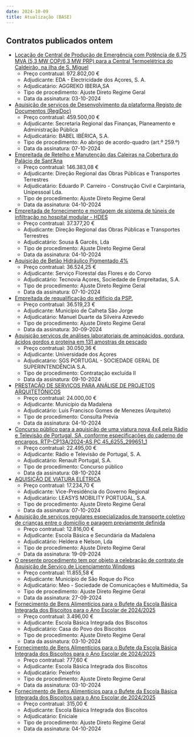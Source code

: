 ```yaml
---
date: 2024-10-09
title: Atualização (BASE)
---
```

## Contratos publicados ontem

* [Locação de Central de Produção de Emergência com Potência de 6,75 MVA (5,3 MW COP/6,3 MW PRP) para a Central Termoelétrica do Caldeirão, na ilha de S. Miguel](https://www.base.gov.pt/Base4/pt/detalhe/?type=contratos&id=10960713)
  * Preço contratual: 972.802,00 €
  * Adjudicante: EDA - Electricidade dos Açores, S. A.
  * Adjudicatário: AGGREKO IBERIA,SA
  * Tipo de procedimento: Ajuste Direto Regime Geral
  * Data da assinatura: 03-10-2024
* [Aquisição de serviços de Desenvolvimento da plataforma Registo de Documentos (RegiDoc)](https://www.base.gov.pt/Base4/pt/detalhe/?type=contratos&id=10960436)
  * Preço contratual: 459.500,00 €
  * Adjudicante: Secretaria Regional das Finanças, Planeamento e Administração Pública
  * Adjudicatário: BABEL IBÉRICA, S.A.
  * Tipo de procedimento: Ao abrigo de acordo-quadro (art.º 259.º)
  * Data da assinatura: 07-10-2024
* [Empreitada de Retelho e Manutenção das Caleiras na Cobertura do Palácio de Sant’Ana](https://www.base.gov.pt/Base4/pt/detalhe/?type=contratos&id=10959986)
  * Preço contratual: 146.383,08 €
  * Adjudicante: Direção Regional das Obras Públicas e Transportes Terrestres
  * Adjudicatário: Eduardo P. Carreiro - Construção Civil e Carpintaria, Unipessoal Lda.
  * Tipo de procedimento: Ajuste Direto Regime Geral
  * Data da assinatura: 04-10-2024
* [Empreitada de fornecimento e montagem de sistema de túneis de infiltração no hospital modular - HDES](https://www.base.gov.pt/Base4/pt/detalhe/?type=contratos&id=10960610)
  * Preço contratual: 37.377,20 €
  * Adjudicante: Direção Regional das Obras Públicas e Transportes Terrestres
  * Adjudicatário: Sousa & Garcês, Lda
  * Tipo de procedimento: Ajuste Direto Regime Geral
  * Data da assinatura: 04-10-2024
* [Aquisição de Betão Hidráulico Pigmentado 4%](https://www.base.gov.pt/Base4/pt/detalhe/?type=contratos&id=10960816)
  * Preço contratual: 36.524,25 €
  * Adjudicante: Serviço Florestal das Flores e do Corvo
  * Adjudicatário: Tecnovia Açores, Sociedade de Empreitadas, S.A.
  * Tipo de procedimento: Ajuste Direto Regime Geral
  * Data da assinatura: 07-10-2024
* [Empreitada de requalificação do edifício da PSP.](https://www.base.gov.pt/Base4/pt/detalhe/?type=contratos&id=10961045)
  * Preço contratual: 36.519,23 €
  * Adjudicante: Município de Calheta São Jorge
  * Adjudicatário: Manuel Duarte da Silveira Azevedo
  * Tipo de procedimento: Ajuste Direto Regime Geral
  * Data da assinatura: 30-09-2024
* [Aquisição serviços de análises laboratoriais de aminoácidos, gordura, ácidos gordos e proteína em 131 amostras de pescado](https://www.base.gov.pt/Base4/pt/detalhe/?type=contratos&id=10961172)
  * Preço contratual: 30.050,36 €
  * Adjudicante: Universidade dos Açores
  * Adjudicatário: SGS PORTUGAL - SOCIEDADE GERAL DE SUPERINTENDÊNCIA S.A.
  * Tipo de procedimento: Contratação excluída II
  * Data da assinatura: 09-10-2024
* [PRESTAÇÃO DE SERVIÇOS PARA  ANÁLISE DE PROJETOS ARQUITETÓNICOS](https://www.base.gov.pt/Base4/pt/detalhe/?type=contratos&id=10960623)
  * Preço contratual: 24.000,00 €
  * Adjudicante: Município da Madalena
  * Adjudicatário: Luís Francisco Gomes de Menezes (Arquiteto)
  * Tipo de procedimento: Consulta Prévia
  * Data da assinatura: 04-10-2024
* [Concurso público para a aquisição de uma viatura nova 4x4 pela Rádio e Televisão de Portugal, SA, conforme especificações do caderno de encargos. RTP-CP13A/2024-AS PC 45_6255_299651_1](https://www.base.gov.pt/Base4/pt/detalhe/?type=contratos&id=10960660)
  * Preço contratual: 22.495,00 €
  * Adjudicante: Rádio e Televisão de Portugal, S. A.
  * Adjudicatário: Renault Portugal, S.A.
  * Tipo de procedimento: Concurso público
  * Data da assinatura: 08-10-2024
* [AQUISIÇÃO DE VIATURA ELÉTRICA](https://www.base.gov.pt/Base4/pt/detalhe/?type=contratos&id=10961066)
  * Preço contratual: 17.234,70 €
  * Adjudicante: Vice-Presidência do Governo Regional
  * Adjudicatário: LEASYS MOBILITY PORTUGAL, S.A.
  * Tipo de procedimento: Ajuste Direto Regime Geral
  * Data da assinatura: 07-10-2024
* [Aquisição de serviços regulares especializados de transporte coletivo de crianças entre o domicílio e paragem previamente definida](https://www.base.gov.pt/Base4/pt/detalhe/?type=contratos&id=10960950)
  * Preço contratual: 12.816,00 €
  * Adjudicante: Escola Básica e Secundária da Madalena
  * Adjudicatário: Heldera e Nelson, Lda
  * Tipo de procedimento: Ajuste Direto Regime Geral
  * Data da assinatura: 19-09-2024
* [O presente procedimento tem por objeto a celebração de contrato de Aquisição de Serviço de Licenciamento Windows](https://www.base.gov.pt/Base4/pt/detalhe/?type=contratos&id=10960092)
  * Preço contratual: 11.855,58 €
  * Adjudicante: Município de São Roque do Pico
  * Adjudicatário: Meo - Sociedade de Comunicações e Multimédia, Sa
  * Tipo de procedimento: Ajuste Direto Regime Geral
  * Data da assinatura: 27-09-2024
* [Fornecimento de Bens Alimentícios para o Bufete da Escola Básica Integrada dos Biscoitos para o Ano Escolar de 2024/2025](https://www.base.gov.pt/Base4/pt/detalhe/?type=contratos&id=10959763)
  * Preço contratual: 3.496,00 €
  * Adjudicante: Escola Básica Integrada dos Biscoitos
  * Adjudicatário: Casa do Povo dos Biscoitos
  * Tipo de procedimento: Ajuste Direto Regime Geral
  * Data da assinatura: 03-10-2024
* [Fornecimento de Bens Alimentícios para o Bufete da Escola Básica Integrada dos Biscoitos para o Ano Escolar de 2024/2025](https://www.base.gov.pt/Base4/pt/detalhe/?type=contratos&id=10959928)
  * Preço contratual: 777,60 €
  * Adjudicante: Escola Básica Integrada dos Biscoitos
  * Adjudicatário: Peixefrio
  * Tipo de procedimento: Ajuste Direto Regime Geral
  * Data da assinatura: 03-10-2024
* [Fornecimento de Bens Alimentícios para o Bufete da Escola Básica Integrada dos Biscoitos para o Ano Escolar de 2024/2025](https://www.base.gov.pt/Base4/pt/detalhe/?type=contratos&id=10959862)
  * Preço contratual: 315,00 €
  * Adjudicante: Escola Básica Integrada dos Biscoitos
  * Adjudicatário: Eniciale
  * Tipo de procedimento: Ajuste Direto Regime Geral
  * Data da assinatura: 04-10-2024

